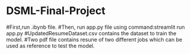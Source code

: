 # DSML-Final-Project

#First,run .ibynb file.
#Then, run app.py file using command:streamlit run app.py
#UpdatedResumeDataset.csv contains the dataset to train the model.
#Two pdf file contains resune of two different jobs which can be used as reference to test the model.
